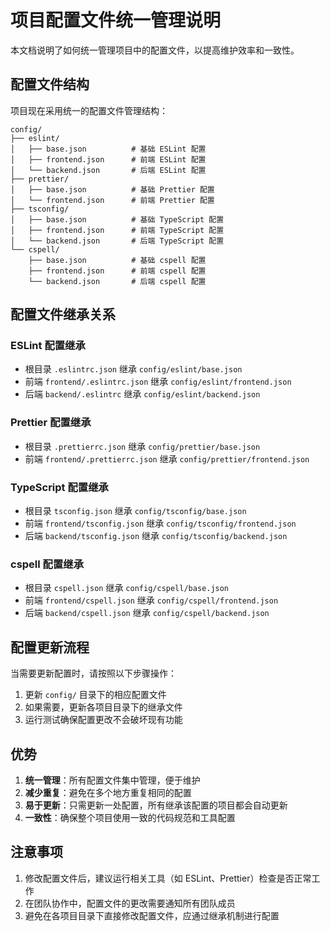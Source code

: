 # 项目配置文件统一管理说明

本文档说明了如何统一管理项目中的配置文件，以提高维护效率和一致性。

## 配置文件结构

项目现在采用统一的配置文件管理结构：

```
config/
├── eslint/
│   ├── base.json          # 基础 ESLint 配置
│   ├── frontend.json      # 前端 ESLint 配置
│   └── backend.json       # 后端 ESLint 配置
├── prettier/
│   ├── base.json          # 基础 Prettier 配置
│   └── frontend.json      # 前端 Prettier 配置
├── tsconfig/
│   ├── base.json          # 基础 TypeScript 配置
│   ├── frontend.json      # 前端 TypeScript 配置
│   └── backend.json       # 后端 TypeScript 配置
└── cspell/
    ├── base.json          # 基础 cspell 配置
    ├── frontend.json      # 前端 cspell 配置
    └── backend.json       # 后端 cspell 配置
```

## 配置文件继承关系

### ESLint 配置继承

- 根目录 `.eslintrc.json` 继承 `config/eslint/base.json`
- 前端 `frontend/.eslintrc.json` 继承 `config/eslint/frontend.json`
- 后端 `backend/.eslintrc` 继承 `config/eslint/backend.json`

### Prettier 配置继承

- 根目录 `.prettierrc.json` 继承 `config/prettier/base.json`
- 前端 `frontend/.prettierrc.json` 继承 `config/prettier/frontend.json`

### TypeScript 配置继承

- 根目录 `tsconfig.json` 继承 `config/tsconfig/base.json`
- 前端 `frontend/tsconfig.json` 继承 `config/tsconfig/frontend.json`
- 后端 `backend/tsconfig.json` 继承 `config/tsconfig/backend.json`

### cspell 配置继承

- 根目录 `cspell.json` 继承 `config/cspell/base.json`
- 前端 `frontend/cspell.json` 继承 `config/cspell/frontend.json`
- 后端 `backend/cspell.json` 继承 `config/cspell/backend.json`

## 配置更新流程

当需要更新配置时，请按照以下步骤操作：

1. 更新 `config/` 目录下的相应配置文件
2. 如果需要，更新各项目目录下的继承文件
3. 运行测试确保配置更改不会破坏现有功能

## 优势

1. **统一管理**：所有配置文件集中管理，便于维护
2. **减少重复**：避免在多个地方重复相同的配置
3. **易于更新**：只需更新一处配置，所有继承该配置的项目都会自动更新
4. **一致性**：确保整个项目使用一致的代码规范和工具配置

## 注意事项

1. 修改配置文件后，建议运行相关工具（如 ESLint、Prettier）检查是否正常工作
2. 在团队协作中，配置文件的更改需要通知所有团队成员
3. 避免在各项目目录下直接修改配置文件，应通过继承机制进行配置
